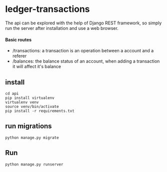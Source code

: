 # ledger-transactions

The api can be explored with the help of Django REST framework,
so simply run the server after installation and use a web browser.

#### Basic routes
 - /transactions: a transaction is an operation between a account and a referer
 - /balances: the balance status of an account, when adding a transaction it will affect it's balance


## install
`cd api`<br />
`pip install virtualenv`<br />
`virtualenv venv`<br />
`source venv/bin/activate`<br />
`pip install -r requirements.txt `<br />

## run migrations
`python manage.py migrate`<br />

## Run
`python manage.py runserver`<br />